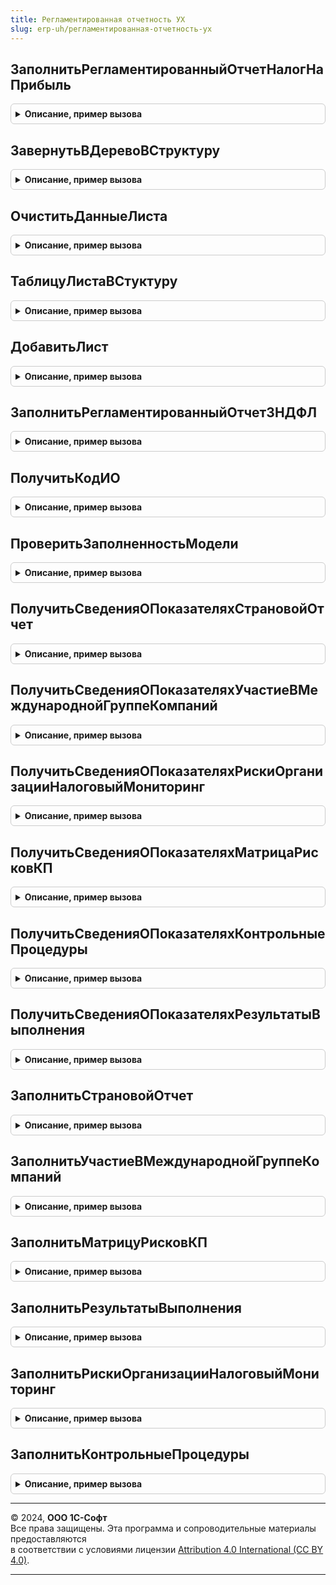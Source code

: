 ```yaml
---
title: Регламентированная отчетность УХ
slug: erp-uh/регламентированная-отчетность-ух
---
```



## ЗаполнитьРегламентированныйОтчетНалогНаПрибыль
<details style="margin: 1em 0; padding: 0.5em; border: 1px solid #ccc; border-radius: 6px;">

<summary style="font-weight: bold; cursor: pointer;">Описание, пример вызова</summary>

```bsl

Процедура ЗаполнитьРегламентированныйОтчетНалогНаПрибыль(ПараметрыОтчета, Контейнер, ТаблицаРасшифровки, ИДРедакцииОтчета) Экспорт
```

Пример вызова
```bsl
РегламентированнаяОтчетностьУХ.ЗаполнитьРегламентированныйОтчетНалогНаПрибыль(ПараметрыОтчета, Контейнер, ТаблицаРасшифровки, ИДРедакцииОтчета) 
```
</details>

## ЗавернутьВДеревоВСтруктуру
<details style="margin: 1em 0; padding: 0.5em; border: 1px solid #ccc; border-radius: 6px;">

<summary style="font-weight: bold; cursor: pointer;">Описание, пример вызова</summary>

```bsl

Функция ЗавернутьВДеревоВСтруктуру(Данные, ИмяПоляСтруктуры) Экспорт
```

Пример вызова
```bsl
Результат = РегламентированнаяОтчетностьУХ.ЗавернутьВДеревоВСтруктуру(Данные, ИмяПоляСтруктуры));
```
</details>

## ОчиститьДанныеЛиста
<details style="margin: 1em 0; padding: 0.5em; border: 1px solid #ccc; border-radius: 6px;">

<summary style="font-weight: bold; cursor: pointer;">Описание, пример вызова</summary>

```bsl

Процедура ОчиститьДанныеЛиста(ВидФормы, СтрокиЛиста, Шаблон, ТаблицаРасшифровки) Экспорт
```

Пример вызова
```bsl
РегламентированнаяОтчетностьУХ.ОчиститьДанныеЛиста(ВидФормы, СтрокиЛиста, Шаблон, ТаблицаРасшифровки));
```
</details>

## ТаблицуЛистаВСтуктуру
<details style="margin: 1em 0; padding: 0.5em; border: 1px solid #ccc; border-radius: 6px;">

<summary style="font-weight: bold; cursor: pointer;">Описание, пример вызова</summary>

```bsl

Процедура ТаблицуЛистаВСтуктуру(Данные, ДанныеДопСтрок) Экспорт
```

Пример вызова
```bsl
РегламентированнаяОтчетностьУХ.ТаблицуЛистаВСтуктуру(Данные, ДанныеДопСтрок));
```
</details>

## ДобавитьЛист
<details style="margin: 1em 0; padding: 0.5em; border: 1px solid #ccc; border-radius: 6px;">

<summary style="font-weight: bold; cursor: pointer;">Описание, пример вызова</summary>

```bsl

Процедура ДобавитьЛист(СтрокаЛиста, ДанныеДопСтрок, Индекс, ДанныеЗаполнения) Экспорт
```

Пример вызова
```bsl
РегламентированнаяОтчетностьУХ.ДобавитьЛист(СтрокаЛиста, ДанныеДопСтрок, Индекс, ДанныеЗаполнения));
```
</details>

## ЗаполнитьРегламентированныйОтчет3НДФЛ
<details style="margin: 1em 0; padding: 0.5em; border: 1px solid #ccc; border-radius: 6px;">

<summary style="font-weight: bold; cursor: pointer;">Описание, пример вызова</summary>

```bsl

Процедура ЗаполнитьРегламентированныйОтчет3НДФЛ(ПараметрыОтчета, Контейнер, ТаблицаРасшифровки, ИДРедакцииОтчета) Экспорт
```

Пример вызова
```bsl
РегламентированнаяОтчетностьУХ.ЗаполнитьРегламентированныйОтчет3НДФЛ(ПараметрыОтчета, Контейнер, ТаблицаРасшифровки, ИДРедакцииОтчета) 
```
</details>

## ПолучитьКодИО
<details style="margin: 1em 0; padding: 0.5em; border: 1px solid #ccc; border-radius: 6px;">

<summary style="font-weight: bold; cursor: pointer;">Описание, пример вызова</summary>

```bsl

Функция ПолучитьКодИО(ЭтоИС, НомерУчастника) Экспорт
```

Пример вызова
```bsl
Результат = РегламентированнаяОтчетностьУХ.ПолучитьКодИО(ЭтоИС, НомерУчастника) 
```
</details>

## ПроверитьЗаполненностьМодели
<details style="margin: 1em 0; padding: 0.5em; border: 1px solid #ccc; border-radius: 6px;">

<summary style="font-weight: bold; cursor: pointer;">Описание, пример вызова</summary>

```bsl

Функция ПроверитьЗаполненностьМодели(Отказ = Ложь) Экспорт
```

Пример вызова
```bsl
Результат = РегламентированнаяОтчетностьУХ.ПроверитьЗаполненностьМодели(Отказ);
```
</details>

## ПолучитьСведенияОПоказателяхСтрановойОтчет
<details style="margin: 1em 0; padding: 0.5em; border: 1px solid #ccc; border-radius: 6px;">

<summary style="font-weight: bold; cursor: pointer;">Описание, пример вызова</summary>

```bsl

Процедура ПолучитьСведенияОПоказателяхСтрановойОтчет(ИДРедакцииОтчета, ПоказателиОтчета, ПараметрыОтчета) Экспорт
```

Пример вызова
```bsl
РегламентированнаяОтчетностьУХ.ПолучитьСведенияОПоказателяхСтрановойОтчет(ИДРедакцииОтчета, ПоказателиОтчета, ПараметрыОтчета) 
```
</details>

## ПолучитьСведенияОПоказателяхУчастиеВМеждународнойГруппеКомпаний
<details style="margin: 1em 0; padding: 0.5em; border: 1px solid #ccc; border-radius: 6px;">

<summary style="font-weight: bold; cursor: pointer;">Описание, пример вызова</summary>

```bsl

Процедура ПолучитьСведенияОПоказателяхУчастиеВМеждународнойГруппеКомпаний(ИДРедакцииОтчета, ПоказателиОтчета, ПараметрыОтчета) Экспорт
```

Пример вызова
```bsl
РегламентированнаяОтчетностьУХ.ПолучитьСведенияОПоказателяхУчастиеВМеждународнойГруппеКомпаний(ИДРедакцииОтчета, ПоказателиОтчета, ПараметрыОтчета) 
```
</details>

## ПолучитьСведенияОПоказателяхРискиОрганизацииНалоговыйМониторинг
<details style="margin: 1em 0; padding: 0.5em; border: 1px solid #ccc; border-radius: 6px;">

<summary style="font-weight: bold; cursor: pointer;">Описание, пример вызова</summary>

```bsl

Процедура ПолучитьСведенияОПоказателяхРискиОрганизацииНалоговыйМониторинг(ИДРедакцииОтчета, ПоказателиОтчета, ПараметрыОтчета) Экспорт
```

Пример вызова
```bsl
РегламентированнаяОтчетностьУХ.ПолучитьСведенияОПоказателяхРискиОрганизацииНалоговыйМониторинг(ИДРедакцииОтчета, ПоказателиОтчета, ПараметрыОтчета) 
```
</details>

## ПолучитьСведенияОПоказателяхМатрицаРисковКП
<details style="margin: 1em 0; padding: 0.5em; border: 1px solid #ccc; border-radius: 6px;">

<summary style="font-weight: bold; cursor: pointer;">Описание, пример вызова</summary>

```bsl

Процедура ПолучитьСведенияОПоказателяхМатрицаРисковКП(ИДРедакцииОтчета, ПоказателиОтчета, ПараметрыОтчета) Экспорт
```

Пример вызова
```bsl
РегламентированнаяОтчетностьУХ.ПолучитьСведенияОПоказателяхМатрицаРисковКП(ИДРедакцииОтчета, ПоказателиОтчета, ПараметрыОтчета) 
```
</details>

## ПолучитьСведенияОПоказателяхКонтрольныеПроцедуры
<details style="margin: 1em 0; padding: 0.5em; border: 1px solid #ccc; border-radius: 6px;">

<summary style="font-weight: bold; cursor: pointer;">Описание, пример вызова</summary>

```bsl

Процедура ПолучитьСведенияОПоказателяхКонтрольныеПроцедуры(ИДРедакцииОтчета, ПоказателиОтчета, ПараметрыОтчета) Экспорт
```

Пример вызова
```bsl
РегламентированнаяОтчетностьУХ.ПолучитьСведенияОПоказателяхКонтрольныеПроцедуры(ИДРедакцииОтчета, ПоказателиОтчета, ПараметрыОтчета) 
```
</details>

## ПолучитьСведенияОПоказателяхРезультатыВыполнения
<details style="margin: 1em 0; padding: 0.5em; border: 1px solid #ccc; border-radius: 6px;">

<summary style="font-weight: bold; cursor: pointer;">Описание, пример вызова</summary>

```bsl

Процедура ПолучитьСведенияОПоказателяхРезультатыВыполнения(ИДРедакцииОтчета, ПоказателиОтчета, ПараметрыОтчета) Экспорт
```

Пример вызова
```bsl
РегламентированнаяОтчетностьУХ.ПолучитьСведенияОПоказателяхРезультатыВыполнения(ИДРедакцииОтчета, ПоказателиОтчета, ПараметрыОтчета) 
```
</details>

## ЗаполнитьСтрановойОтчет
<details style="margin: 1em 0; padding: 0.5em; border: 1px solid #ccc; border-radius: 6px;">

<summary style="font-weight: bold; cursor: pointer;">Описание, пример вызова</summary>

```bsl

Процедура ЗаполнитьСтрановойОтчет(ПараметрыОтчета, Контейнер) Экспорт
```

Пример вызова
```bsl
РегламентированнаяОтчетностьУХ.ЗаполнитьСтрановойОтчет(ПараметрыОтчета, Контейнер) 
```
</details>

## ЗаполнитьУчастиеВМеждународнойГруппеКомпаний
<details style="margin: 1em 0; padding: 0.5em; border: 1px solid #ccc; border-radius: 6px;">

<summary style="font-weight: bold; cursor: pointer;">Описание, пример вызова</summary>

```bsl

Процедура ЗаполнитьУчастиеВМеждународнойГруппеКомпаний(ПараметрыОтчета, Контейнер) Экспорт
```

Пример вызова
```bsl
РегламентированнаяОтчетностьУХ.ЗаполнитьУчастиеВМеждународнойГруппеКомпаний(ПараметрыОтчета, Контейнер) 
```
</details>

## ЗаполнитьМатрицуРисковКП
<details style="margin: 1em 0; padding: 0.5em; border: 1px solid #ccc; border-radius: 6px;">

<summary style="font-weight: bold; cursor: pointer;">Описание, пример вызова</summary>

```bsl

Процедура ЗаполнитьМатрицуРисковКП(ПараметрыОтчета, Контейнер) Экспорт
```

Пример вызова
```bsl
РегламентированнаяОтчетностьУХ.ЗаполнитьМатрицуРисковКП(ПараметрыОтчета, Контейнер) 
```
</details>

## ЗаполнитьРезультатыВыполнения
<details style="margin: 1em 0; padding: 0.5em; border: 1px solid #ccc; border-radius: 6px;">

<summary style="font-weight: bold; cursor: pointer;">Описание, пример вызова</summary>

```bsl

Процедура ЗаполнитьРезультатыВыполнения(ПараметрыОтчета, Контейнер) Экспорт
```

Пример вызова
```bsl
РегламентированнаяОтчетностьУХ.ЗаполнитьРезультатыВыполнения(ПараметрыОтчета, Контейнер) 
```
</details>

## ЗаполнитьРискиОрганизацииНалоговыйМониторинг
<details style="margin: 1em 0; padding: 0.5em; border: 1px solid #ccc; border-radius: 6px;">

<summary style="font-weight: bold; cursor: pointer;">Описание, пример вызова</summary>

```bsl

Процедура ЗаполнитьРискиОрганизацииНалоговыйМониторинг(ПараметрыОтчета, Контейнер) Экспорт
```

Пример вызова
```bsl
РегламентированнаяОтчетностьУХ.ЗаполнитьРискиОрганизацииНалоговыйМониторинг(ПараметрыОтчета, Контейнер) 
```
</details>

## ЗаполнитьКонтрольныеПроцедуры
<details style="margin: 1em 0; padding: 0.5em; border: 1px solid #ccc; border-radius: 6px;">

<summary style="font-weight: bold; cursor: pointer;">Описание, пример вызова</summary>

```bsl

Процедура ЗаполнитьКонтрольныеПроцедуры(ПараметрыОтчета, Контейнер) Экспорт
```

Пример вызова
```bsl
РегламентированнаяОтчетностьУХ.ЗаполнитьКонтрольныеПроцедуры(ПараметрыОтчета, Контейнер) 
```
</details>

---

© 2024, **ООО 1С-Софт**  
Все права защищены. Эта программа и сопроводительные материалы предоставляются  
в соответствии с условиями лицензии [Attribution 4.0 International (CC BY 4.0)](https://creativecommons.org/licenses/by/4.0/legalcode).

---
